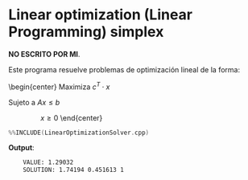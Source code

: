 # Linear optimization (Linear Programming) simplex

**NO ESCRITO POR MI**.

Este programa resuelve problemas de optimización lineal de la forma:

\begin{center}
$\text{Maximiza }c^T \cdot x$

$\text{Sujeto a }Ax \leq b$

$\qquad\qquad x \geq 0$
\end{center}

```c++
%%INCLUDE(LinearOptimizationSolver.cpp)
```


**Output**:

```txt
	VALUE: 1.29032
	SOLUTION: 1.74194 0.451613 1
```

